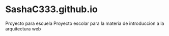 # SashaC333.github.io
Proyecto para escuela
Proyecto escolar para la materia de introduccion a la arquitectura web
